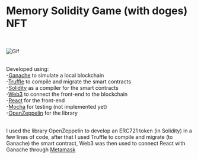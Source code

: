 # Memory Solidity Game (with doges) NFT
<br/>

![Gif](https://media.giphy.com/media/LIYHrTkmsQIpqul8dT/giphy.gif)<br/><br/>

Developed using:<br/>
-[Ganache](https://www.trufflesuite.com/ganache) to simulate a local blockchain<br/>
-[Truffle](https://www.trufflesuite.com/) to compile and migrate the smart contracts<br/>
-[Solidity](https://docs.soliditylang.org/) as a compiler for the smart contracts<br/>
-[Web3](https://web3js.readthedocs.io) to connect the front-end to the blockchain<br/>
-[React](https://it.reactjs.org/) for the front-end<br/>
-[Mocha](https://mochajs.org/) for testing (not implemented yet)<br/>
-[OpenZeppelin](https://openzeppelin.com/) for the library<br/><br/>

I used the library OpenZeppelin to develop an ERC721 token (in Solidity) in a few lines of code, after that I used Truffle to compile and migrate (to Ganache) the smart contract, Web3 was then used to connect React with Ganache through [Metamask](https://metamask.io/)
